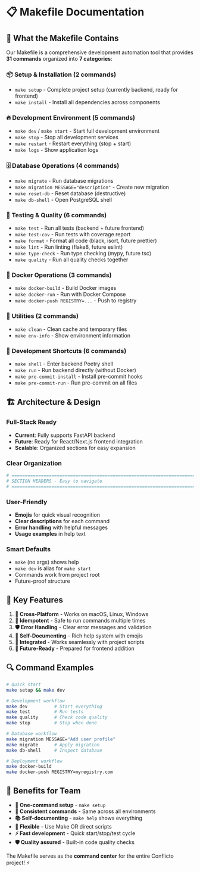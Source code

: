 # 📋 Makefile Documentation

## 🎯 What the Makefile Contains

Our Makefile is a comprehensive development automation tool that provides **31 commands** organized into **7 categories**:

### 📦 **Setup & Installation (2 commands)**
- `make setup` - Complete project setup (currently backend, ready for frontend)
- `make install` - Install all dependencies across components

### 🔥 **Development Environment (5 commands)**
- `make dev` / `make start` - Start full development environment
- `make stop` - Stop all development services
- `make restart` - Restart everything (stop + start)
- `make logs` - Show application logs

### 🗄️ **Database Operations (4 commands)**
- `make migrate` - Run database migrations
- `make migration MESSAGE="description"` - Create new migration
- `make reset-db` - Reset database (destructive)
- `make db-shell` - Open PostgreSQL shell

### 🧪 **Testing & Quality (6 commands)**
- `make test` - Run all tests (backend + future frontend)
- `make test-cov` - Run tests with coverage report
- `make format` - Format all code (black, isort, future prettier)
- `make lint` - Run linting (flake8, future eslint)
- `make type-check` - Run type checking (mypy, future tsc)
- `make quality` - Run all quality checks together

### 🐳 **Docker Operations (3 commands)**
- `make docker-build` - Build Docker images
- `make docker-run` - Run with Docker Compose
- `make docker-push REGISTRY=...` - Push to registry

### 🧹 **Utilities (2 commands)**
- `make clean` - Clean cache and temporary files
- `make env-info` - Show environment information

### 🔧 **Development Shortcuts (6 commands)**
- `make shell` - Enter backend Poetry shell
- `make run` - Run backend directly (without Docker)
- `make pre-commit-install` - Install pre-commit hooks
- `make pre-commit-run` - Run pre-commit on all files

## 🏗️ **Architecture & Design**

### **Full-Stack Ready**
- **Current**: Fully supports FastAPI backend
- **Future**: Ready for React/Next.js frontend integration
- **Scalable**: Organized sections for easy expansion

### **Clear Organization**
```makefile
# =============================================================================
# SECTION HEADERS - Easy to navigate
# =============================================================================
```

### **User-Friendly**
- **Emojis** for quick visual recognition
- **Clear descriptions** for each command
- **Error handling** with helpful messages
- **Usage examples** in help text

### **Smart Defaults**
- `make` (no args) shows help
- `make dev` is alias for `make start`
- Commands work from project root
- Future-proof structure

## 🎯 **Key Features**

1. **📱 Cross-Platform** - Works on macOS, Linux, Windows
2. **🔄 Idempotent** - Safe to run commands multiple times
3. **🛡️ Error Handling** - Clear error messages and validation
4. **📖 Self-Documenting** - Rich help system with emojis
5. **🔗 Integrated** - Works seamlessly with project scripts
6. **🚀 Future-Ready** - Prepared for frontend addition

## 🔍 **Command Examples**

```bash
# Quick start
make setup && make dev

# Development workflow
make dev          # Start everything
make test         # Run tests
make quality      # Check code quality
make stop         # Stop when done

# Database workflow
make migration MESSAGE="Add user profile"
make migrate      # Apply migration
make db-shell     # Inspect database

# Deployment workflow
make docker-build
make docker-push REGISTRY=myregistry.com
```

## 🎉 **Benefits for Team**

- **🚀 One-command setup** - `make setup`
- **🎯 Consistent commands** - Same across all environments
- **📚 Self-documenting** - `make help` shows everything
- **🔧 Flexible** - Use Make OR direct scripts
- **⚡ Fast development** - Quick start/stop/test cycle
- **🛡️ Quality assured** - Built-in code quality checks

The Makefile serves as the **command center** for the entire Conflicto project! ⚡